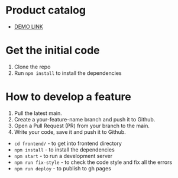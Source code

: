 # Product catalog
- [DEMO LINK](https://kulchevych.github.io/Eco_cosmetics-landing/)

# Get the initial code
1. Clone the repo
1. Run `npm install` to install the dependencies

# How to develop a feature
1. Pull the latest main.
1. Create a your-feature-name branch and push it to Github.
1. Open a Pull Request (PR) from your branch to the main.
1. Write your code, save it and push it to Github.
- `cd frontend/` - to get into frontend directory
- `npm install` - to install the dependencies
- `npm start` - to run a development server
- `npm run fix-style` - to check the code style and fix all the errors
- `npm run deploy` - to publish to gh pages
